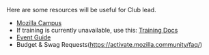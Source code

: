 Here are some resources will be useful for Club lead.

- [Mozilla Campus](https://campus.mozilla.community/get-started/)
- If training is currently unavailable, use this: [Training Docs](https://drive.google.com/drive/u/0/folders/0B84D7PhWR2flWnYxOFJkZ0ZVdk0)
- [Event Guide](https://activate.mozilla.community/eventguide/)
- Budget & Swag Requests(https://activate.mozilla.community/faq/)
